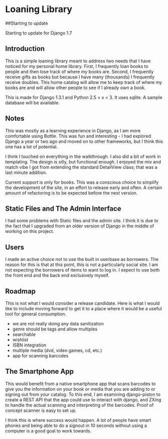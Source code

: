 # Loaning Library

##Starting to update

Starting to update for Django 1.7

## Introduction

This is a simple loaning library meant to address two needs that I have noticed
for my personal home library. First, I frequently loan books to people and then
lose track of where my books are. Second, I frequently receive gifts as books
but because I have many (thousands) I frequently receive doubles. This home
catalog will allow me to keep track of where my books are and will allow
other people to see if I already own a book.

This is made for Django 1.3.1 and Python 2.5 < x < 3. It uses sqlite. A sample
database will be available.


## Notes

This was mostly as a learning experience in Django, as I am more comfortable
using Bottle. This was fun and interesting - I had explored Django a year or
two ago and moved on to other frameworks, but I think this one has a lot of
potential.

I think I touched on everything in the walkthrough. I also did a bit of work
in templating. The design is silly, but functional enough. I enjoyed the mix
and match vibe I got from extending the standard DetailView class; that was a
last minute addition.

Current support is only for books. This was a conscious choice to simplify the
development of the site, in an effort to release early and often. A certain
amount of refactoring is to be expected before the next version.


## Static Files and The Admin Interface

I had some problems with Static files and the admin site. I think it is due to
the fact that I upgraded from an older version of Django in the middle of
working on this project.


## Users

I made an active choice not to use the built in userbase as borrowers. The 
reason for this is that at this point, this is not a particularly social site.
I am not expecting the borrowers of items to want to log in. I expect to use
both the front end and the back end exclusively myself.


## Roadmap

This is not what I would consider a release candidate. Here is what I would
like to include moving forward to get it to a place where it would be a useful
tool for general consumption.

- we are not really doing any data sanitization
- genre should be tags and allow multiples
- searchable
- wishlist
- ISBN integration
- multiple media (dvd, video games, cd, etc.)
- app for scanning barcodes


## The Smartphone App

This would benefit from a native smartphone app that scans barcodes to give you
the information on your book or media that you are adding to or signing out 
from your catalog. To this end, I am examining django-piston to create a REST
API that the app could use to interact with django, and ZXing to handle the
actual scanning and interpreting of the barcodes. Proof of concept scanner is
easy to set up.

I think this is where success would happen. A lot of people have smart phones
and being able to do a signout in 10 seconds without using a computer is a good
goal to work towards.
